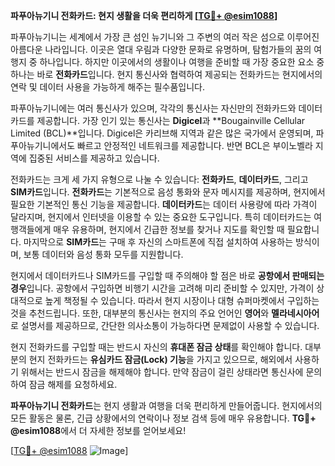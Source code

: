 **파푸아뉴기니 전화카드: 현지 생활을 더욱 편리하게 [[TG💪+ @esim1088](https://t.me/s/esim1088)]**

파푸아뉴기니는 세계에서 가장 큰 섬인 뉴기니와 그 주변의 여러 작은 섬으로 이루어진 아름다운 나라입니다. 이곳은 열대 우림과 다양한 문화로 유명하며, 탐험가들의 꿈의 여행지 중 하나입니다. 하지만 이곳에서의 생활이나 여행을 준비할 때 가장 중요한 요소 중 하나는 바로 **전화카드**입니다. 현지 통신사와 협력하여 제공되는 전화카드는 현지에서의 연락 및 데이터 사용을 가능하게 해주는 필수품입니다.

파푸아뉴기니에는 여러 통신사가 있으며, 각각의 통신사는 자신만의 전화카드와 데이터카드를 제공합니다. 가장 인기 있는 통신사는 **Digicel**과 **Bougainville Cellular Limited (BCL)**입니다. Digicel은 카리브해 지역과 같은 많은 국가에서 운영되며, 파푸아뉴기니에서도 빠르고 안정적인 네트워크를 제공합니다. 반면 BCL은 부이노벨라 지역에 집중된 서비스를 제공하고 있습니다.

전화카드는 크게 세 가지 유형으로 나눌 수 있습니다: **전화카드**, **데이터카드**, 그리고 **SIM카드**입니다. **전화카드**는 기본적으로 음성 통화와 문자 메시지를 제공하며, 현지에서 필요한 기본적인 통신 기능을 제공합니다. **데이터카드**는 데이터 사용량에 따라 가격이 달라지며, 현지에서 인터넷을 이용할 수 있는 중요한 도구입니다. 특히 데이터카드는 여행객들에게 매우 유용하며, 현지에서 긴급한 정보를 찾거나 지도를 확인할 때 필요합니다. 마지막으로 **SIM카드**는 구매 후 자신의 스마트폰에 직접 설치하여 사용하는 방식이며, 보통 데이터와 음성 통화 모두를 지원합니다.

현지에서 데이터카드나 SIM카드를 구입할 때 주의해야 할 점은 바로 **공항에서 판매되는 경우**입니다. 공항에서 구입하면 비행기 시간을 고려해 미리 준비할 수 있지만, 가격이 상대적으로 높게 책정될 수 있습니다. 따라서 현지 시장이나 대형 슈퍼마켓에서 구입하는 것을 추천드립니다. 또한, 대부분의 통신사는 현지의 주요 언어인 **영어**와 **멜라네시아어**로 설명서를 제공하므로, 간단한 의사소통이 가능하다면 문제없이 사용할 수 있습니다.

현지 전화카드를 구입할 때는 반드시 자신의 **휴대폰 잠금 상태**를 확인해야 합니다. 대부분의 현지 전화카드는 **유심카드 잠금(Lock) 기능**을 가지고 있으므로, 해외에서 사용하기 위해서는 반드시 잠금을 해제해야 합니다. 만약 잠금이 걸린 상태라면 통신사에 문의하여 잠금 해제를 요청하세요.

**파푸아뉴기니 전화카드**는 현지 생활과 여행을 더욱 편리하게 만들어줍니다. 현지에서의 모든 활동은 물론, 긴급 상황에서의 연락이나 정보 검색 등에 매우 유용합니다. **TG💪+ @esim1088**에서 더 자세한 정보를 얻어보세요!

[[TG💪+ @esim1088](https://t.me/s/esim1088) ![Image](https://i.postimg.cc/Y0z9fWf4/image.png)]